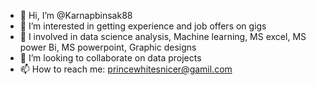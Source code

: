 - 👋 Hi, I’m @Karnapbinsak88
- 👀 I’m interested in getting experience and job offers on gigs 
- 🌱 I involved in data science analysis, Machine learning, MS excel, MS power Bi, MS powerpoint, Graphic designs
- 💞️ I’m looking to collaborate on data projects
- 📫 How to reach me: princewhitesnicer@gamil.com

<!---
Karnapbinsak88/Karnapbinsak88 is a ✨ special ✨ repository because its `README.md` (this file) appears on your GitHub profile.
You can click the Preview link to take a look at your changes.
--->
